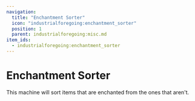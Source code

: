 ```yaml
---
navigation:
  title: "Enchantment Sorter"
  icon: "industrialforegoing:enchantment_sorter"
  position: 1
  parent: industrialforegoing:misc.md
item_ids:
  - industrialforegoing:enchantment_sorter
---
```


# Enchantment Sorter

This machine will sort items that are enchanted from the ones that aren't.



<Recipe id="industrialforegoing:enchantment_sorter" />


